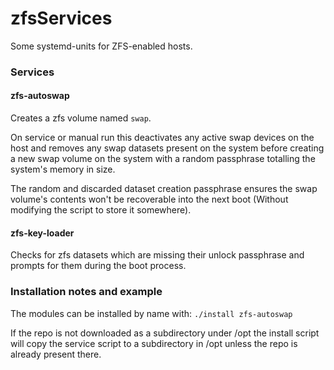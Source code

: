 # zfsServices
Some systemd-units for ZFS-enabled hosts.

### Services

#### zfs-autoswap

Creates a zfs volume named `swap`.

On service or manual run this deactivates any active swap devices on the host and removes any swap datasets present on the system before creating a new swap volume on the system with a random passphrase totalling the system's memory in size.

The random and discarded dataset creation passphrase ensures the swap volume's contents won't be recoverable into the next boot (Without modifying the script to store it somewhere).

#### zfs-key-loader

Checks for zfs datasets which are missing their unlock passphrase and prompts for them during the boot process.

### Installation notes and example

The modules can be installed by name with:  `./install zfs-autoswap`

If the repo is not downloaded as a subdirectory under /opt the install script will copy the service script to a subdirectory in /opt unless the repo is already present there.